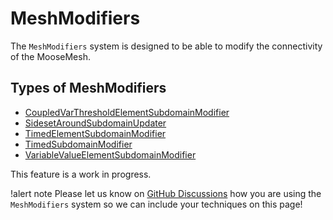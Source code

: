 # MeshModifiers

The `MeshModifiers` system is designed to be able to modify the connectivity of the MooseMesh.

## Types of MeshModifiers
- [CoupledVarThresholdElementSubdomainModifier](CoupledVarThresholdElementSubdomainModifier.md)
- [SidesetAroundSubdomainUpdater](SidesetAroundSubdomainUpdater.md)
- [TimedElementSubdomainModifier](TimedElementSubdomainModifier.md)
- [TimedSubdomainModifier](TimedSubdomainModifier.md)
- [VariableValueElementSubdomainModifier](VariableValueElementSubdomainModifier.md)

This feature is a work in progress.

!alert note
Please let us know on [GitHub Discussions](https://github.com/idaholab/moose/discussions)
how you are using the `MeshModifiers` system so we can include your techniques on this page!

